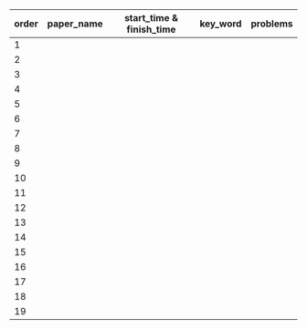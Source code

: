 | order | paper_name | start_time & finish_time | key_word | problems |
| ----- | ---------- | ------------------------ | -------- | -------- |
| 1     |            |                          |          |          |
| 2     |            |                          |          |          |
| 3     |            |                          |          |          |
| 4     |            |                          |          |          |
| 5     |            |                          |          |          |
| 6     |            |                          |          |          |
| 7     |            |                          |          |          |
| 8     |            |                          |          |          |
| 9     |            |                          |          |          |
| 10    |            |                          |          |          |
| 11    |            |                          |          |          |
| 12    |            |                          |          |          |
| 13    |            |                          |          |          |
| 14    |            |                          |          |          |
| 15    |            |                          |          |          |
| 16    |            |                          |          |          |
| 17    |            |                          |          |          |
| 18    |            |                          |          |          |
| 19    |            |                          |          |          |
